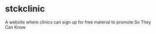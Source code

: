 stckclinic
==========

A website where clinics can sign up for free material to promote So They Can Know

